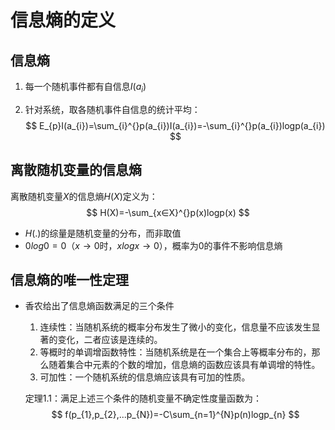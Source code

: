 ﻿# 信息熵的定义

## 信息熵

1. 每一个随机事件都有自信息$I(a_{i})$

2. 针对系统，取各随机事件自信息的统计平均：
   $$
   E_{p}I(a_{i})=\sum_{i}^{}p(a_{i})I(a_{i})=-\sum_{i}^{}p(a_{i})logp(a_{i})
   $$

## 离散随机变量的信息熵

离散随机变量$X$的信息熵$H(X)$定义为：
$$
H(X)=-\sum_{x∈X}^{}p(x)logp(x)
$$

- $H(.)$的综量是随机变量的分布，而非取值
- $0log0=0$（$x→0$时，$xlogx→0$），概率为0的事件不影响信息熵

## 信息熵的唯一性定理

- 香农给出了信息熵函数满足的三个条件

  1. 连续性：当随机系统的概率分布发生了微小的变化，信息量不应该发生显著的变化，二者应该是连续的。
  2. 等概时的单调增函数特性：当随机系统是在一个集合上等概率分布的，那么随着集合中元素的个数的增加，信息熵的函数应该具有单调增的特性。
  3. 可加性：一个随机系统的信息熵应该具有可加的性质。

  定理1.1：满足上述三个条件的随机变量不确定性度量函数为：
  $$
  f(p_{1},p_{2},...p_{N})=-C\sum_{n=1}^{N}p(n)logp_{n}
  $$
  
